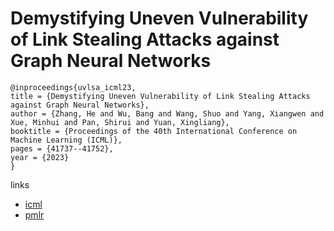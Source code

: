 # Demystifying Uneven Vulnerability of Link Stealing Attacks against Graph Neural Networks

```
@inproceedings{uvlsa_icml23,
title = {Demystifying Uneven Vulnerability of Link Stealing Attacks against Graph Neural Networks},
author = {Zhang, He and Wu, Bang and Wang, Shuo and Yang, Xiangwen and Xue, Minhui and Pan, Shirui and Yuan, Xingliang},
booktitle = {Proceedings of the 40th International Conference on Machine Learning (ICML)},
pages = {41737--41752},
year = {2023}
}
```

links
- [icml](https://icml.cc/Conferences/2023/Schedule?showEvent=24543)
- [pmlr](https://proceedings.mlr.press/v202/zhang23aq.html)
